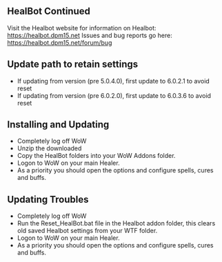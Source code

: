 HealBot Continued
-----------------

Visit the Healbot website for information on Healbot: https://healbot.dpm15.net
Issues and bug reports go here:  https://healbot.dpm15.net/forum/bug

Update path to retain settings
------------------------------
  * If updating from version (pre 5.0.4.0), first update to 6.0.2.1 to avoid reset
  * If updating from version (pre 6.0.2.0), first update to 6.0.3.6 to avoid reset


Installing and Updating
-----------------------

  - Completely log off WoW
  - Unzip the downloaded
  - Copy the HealBot folders into your WoW Addons folder.
  - Logon to WoW on your main Healer.
  - As a priority you should open the options and configure spells, cures and buffs.



Updating Troubles
-----------------

  - Completely log off WoW
  - Run the Reset_HealBot.bat file in the Healbot addon folder, this clears old saved Healbot settings from your WTF folder.
  - Logon to WoW on your main Healer.
  - As a priority you should open the options and configure spells, cures and buffs.



